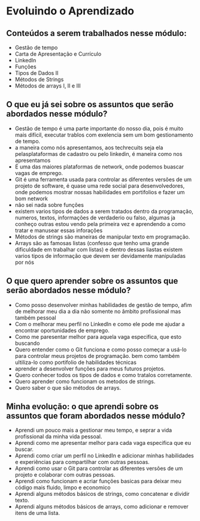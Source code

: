 # Evoluindo o Aprendizado

## Conteúdos a serem trabalhados nesse módulo:

- Gestão de tempo
- Carta de Apresentação e Currículo
- LinkedIn
- Funções
- Tipos de Dados II
- Métodos de Strings
- Métodos de arrays I, II e III

## O que eu já sei sobre os assuntos que serão abordados nesse módulo?

- Gestão de tempo é uma parte importante do nosso dia, pois é muito mais difícil, executar trablos com exelencia sem um bom gestionamento de tempo.
- a maneira como nós apresentamos, aos techrecuits seja ela pelasplataformas de cadastro ou pelo linkedin, é maneira como nos apresentamos
- É uma das maiores plataformas de network, onde podemos buascar vagas de emprego.
- Git é uma ferramenta usada para controlar as diferentes versões de um projeto de software, é quase uma rede social para desenvolvedores, onde podemos mostrar nossas habilidades em portifolios e fazer um bom network
- não sei nada sobre funções
- existem varios tipos de dados a serem tratados dentro da programação, numeros, textos, informações de verdaderio ou falso, algumas ja conheço outras estou vendo pela primeira vez e aprendendo a como tratar e manusear essas inforações
- Métodos de strings são maneiras de manipular texto em programação.
- Arrays são as famosas listas (confesso que tenho uma grande dificuldade em trabalhar com listas) e dentro dessas liastas existem varios tipos de informação que devem ser devidamente manipuladas por nós

## O que quero aprender sobre os assuntos que serão abordados nesse módulo?

- Como posso desenvolver minhas habilidades de gestão de tempo, afim de melhorar meu dia a dia não somente no âmbito profissional mas também pessoal  
- Com o melhorar meu  perfil no LinkedIn e como ele pode me ajudar a encontrar oportunidades de emprego.
- Como me paresentar melhor para aquela vaga especifica, que esto buscando
- Quero entender como o Git funciona e como posso começar a usá-lo para controlar meus projetos de programação. bem como também ultiliza-lo como portifolio de habilidades técnicas 
- aprender a desenvolver funções para meus futuros projetos.
- Quero conhecer todos os tipos de dados e como tratalos corretamente.
- Quero aprender como funcionam os metodos de strings.
- Quero saber o que são métodos de arrays.

## Minha evolução: o que aprendi sobre os assuntos que foram abordados nesse módulo?

- Aprendi um pouco mais a gestionar meu tempo, e seprar a vida profissional da minha vida pessoal.
- Aprendi como me apresentar melhor para cada vaga especifica que eu buscar.
- Aprendi como criar um perfil no LinkedIn e adicionar minhas habilidades e experiências para compartilhar com outras pessoas.
- Aprendi como usar o Git para controlar as diferentes versões de um projeto e colaborar com outras pessoas.
- Aprendi como funcionam e acriar funções basicas para deixar meu código mais fluido, limpo e economico
- Aprendi alguns métodos básicos de strings, como concatenar e dividir texto.
- Aprendi alguns métodos básicos de arrays, como adicionar e remover itens de uma lista.


